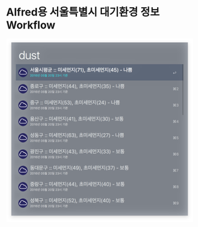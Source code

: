 # Alfred용 서울특별시 대기환경 정보 Workflow

![스크린샷](https://github.com/EBvi/airdust/blob/master/screenshot.png?raw=true)